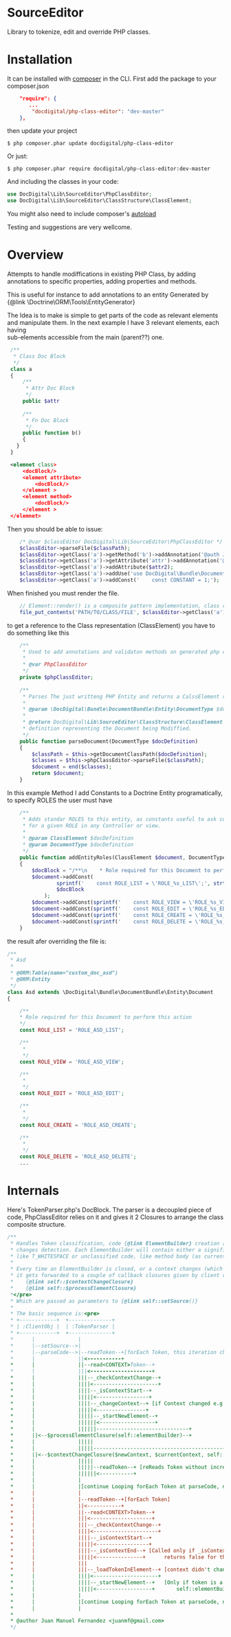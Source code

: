 SourceEditor
============

Library to tokenize, edit and override PHP classes.

Installation
============
It can be installed with [composer](https://getcomposer.org/doc/00-intro.md)  in the CLI.
First add the package to your composer.json
```json
    "require": {
       ...
        "docdigital/php-class-editor": "dev-master"
    },
```

then update your project

```
$ php composer.phar update docdigital/php-class-editor
```

Or just: 
```
$ php composer.phar require docdigital/php-class-editor:dev-master
```

And including the classes in your code:

```php
use DocDigital\Lib\SourceEditor\PhpClassEditor;
use DocDigital\Lib\SourceEditor\ClassStructure\ClassElement;
```
You might also need to include composer's [autoload](https://getcomposer.org/doc/04-schema.md#psr-0)

Testing and suggestions are very wellcome.

Overview
========

Attempts to handle modiffications in existing PHP Class, by adding annotations
 to specific properties, adding properties and methods.
 
 This is useful for instance to add annotations to an entity Generated by 
 {@link \Doctrine\ORM\Tools\EntityGenerator}
 
 The Idea is to make is simple to get parts of the code as relevant elements and 
 manipulate them. In the next example I have 3 relevant elements, each having  
 sub-elements accessible from the main (parent??) one.
 
```php
 /**
  * Class Doc Block
  */
 class a
 {
     /**
      * Attr Doc Block
      */
     public $attr
     
     /**
      * Fn Doc Block
      */
     public function b()
     {
   }
 }
```
```XML
 <elemnet class>
     <docBlock/>
     <element attribute>
         <docBlock/>
     </element >
     <element method>
         <docBlock/>
     </element >
 </elemnet> 

```
 Then you should be able to issue: 
```php
    /* @var $classEditor DocDigital\Lib\SourceEditor\PhpClassEditor */
    $classEditor->parseFile($classPath);
    $classEditor->getClass('a')->getMethod('b')->addAnnotation('@auth Juan Manuel Fernandez <juanmf@gmail.com>');
    $classEditor->getClass('a')->getAttribute('attr')->addAnnotation('@Assert\Choice(...)');
    $classEditor->getClass('a')->addAttribute($attr2);
    $classEditor->getClass('a')->addUse('use DocDigital\Bundle\DocumentBundle\DocumentGenerator\Annotation as DdMapping;');
    $classEditor->getClass('a')->addConst('    const CONSTANT = 1;');
```

When finished you must render the file.
```php
    // Element::render() is a composite pattern implementation, class renders its children and so on. 
    file_put_contents('PATH/TO/CLASS/FILE', $classEditor->getClass('a')->render(false));
```

to get a reference to the Class representation (ClassElement) you have to do something like this

```php
    /**
     * Used to add annotations and validaton methods on generated php classes
     * 
     * @var PhpClassEditor 
     */
    private $phpClassEditor;
    
    /**
     * Parses The just writteng PHP Entity and returns a CalssElement representation.
     * 
     * @param \DocDigital\Bundle\DocumentBundle\Entity\DocumentType $docDefinition
     * 
     * @return DocDigital\Lib\SourceEditor\ClassStructure\ClassElement A class 
     * definition representing the Document being Modiffied.
     */
    public function parseDocument(DocumentType $docDefinition)
    {
        $classPath = $this->getDocumentClassPath($docDefinition);
        $classes = $this->phpClassEditor->parseFile($classPath);
        $document = end($classes);
        return $document;
    }
```

In this example Method I add Constants to a Doctrine Entity programatically, 
to specify ROLES the user must have

```php
    /**
     * Adds standar ROLES to this entity, as constants useful to ask consistently
     * for a given ROLE in any Controller or view.
     * 
     * @param ClassElement $docDefinition
     * @param DocumentType $docDefinition
     */
    public function addEntityRoles(ClassElement $document, DocumentType $docDefinition)
    {
        $docBlock = "/**\n    * Role required for this Document to perform this action\n    */";
        $document->addConst(
                sprintf('    const ROLE_LIST = \'ROLE_%s_LIST\';', strtoupper($docDefinition->getClassName())),
                $docBlock
            );
        $document->addConst(sprintf('    const ROLE_VIEW = \'ROLE_%s_VIEW\';', strtoupper($docDefinition->getClassName())));
        $document->addConst(sprintf('    const ROLE_EDIT = \'ROLE_%s_EDIT\';', strtoupper($docDefinition->getClassName())));
        $document->addConst(sprintf('    const ROLE_CREATE = \'ROLE_%s_CREATE\';', strtoupper($docDefinition->getClassName())));
        $document->addConst(sprintf('    const ROLE_DELETE = \'ROLE_%s_DELETE\';', strtoupper($docDefinition->getClassName())));
    }
```

the result afer overriding the file is:

```php
/**
 * Asd
 *
 * @ORM\Table(name="custom_doc_asd")
 * @ORM\Entity
 */
class Asd extends \DocDigital\Bundle\DocumentBundle\Entity\Document
{

    /**
    * Role required for this Document to perform this action
    */
    const ROLE_LIST = 'ROLE_ASD_LIST';

    /**
     *
     */
    const ROLE_VIEW = 'ROLE_ASD_VIEW';

    /**
     *
     */
    const ROLE_EDIT = 'ROLE_ASD_EDIT';

    /**
     *
     */
    const ROLE_CREATE = 'ROLE_ASD_CREATE';

    /**
     *
     */
    const ROLE_DELETE = 'ROLE_ASD_DELETE';
    ...
```

Internals
=========

Here's TokenParser.php's DocBlock. The parser is a decoupled piece of code, PhpClassEditor relies on it and gives it 2 Closures to arrange the class composite structure.

```php
/**
 * Handles Token classification, code {@link ElementBuilder} creation and code context/scope
 * changes detection. Each ElementBuilder will contain either a significant code part or gap code,
 * like T_WHITESPACE or unclassified code, like method body (as currently not inspecting inside method).
 * 
 * Every time an ElementBuilder is closed, or a context changes (which also closes an ElementBuilder)
 * it gets forwarded to a couple of callback closures given by client code:<pre>
 *    {@link self::$contextChangeClosure}
 *    {@link self::$processElementClosure}
 *</pre>
 * Which are passed as parameters to {@link self::setSource()}
 * 
 * The basic sequence is:<pre>
 * +------------+  +--------------+
 * | :ClientObj |  | :TokenParser |
 * +------------+  +--------------+
 *      |              |
 *      |--setSource-->|
 *      |--parseCode-->|--readToken--+[forEach Token, this iteration changes context as token is a contextStart]
 *      |              ||<-----------+
 *      |              ||--read<CONTEXT>Token--+
 *      |              |||<--------------------+
 *      |              |||--_checkContextChange--+
 *      |              ||||<---------------------+
 *      |              ||||--_isContextStart--+
 *      |              |||||<-----------------+
 *      |              ||||--_changeContext--+ [if Context changed e.g. class=>method]
 *      |              |||||<----------------+
 *      |              |||||--_startNewElement--+
 *      |              ||||||<------------------+
 *      |              ||||||------------------------------+
 *      ||<--$processElementClosure(self::elementBuilder)--+
 *      |              |||||
 *      |              |||||------------------------------------------------------------+
 *      ||<--$contextChangeClosure($newContext, $currentContext, self::elementBuilder)--+
 *      |              |||||
 *      |              |||||--readToken--+ [reReads Token without increasing {@link self::pointer}]
 *      |              ||||||<-----------+
 *      |              |
 *      |              |[continue Looping forEach Token at parseCode, now reads a token that doesn't change context]
 *      |              |
 *      |              |--readToken--+[forEach Token]
 *      |              ||<-----------+
 *      |              ||--read<CONTEXT>Token--+
 *      |              |||<--------------------+
 *      |              |||--_checkContextChange--+
 *      |              ||||<---------------------+
 *      |              ||||--_isContextStart--+
 *      |              |||||<-----------------+
 *      |              ||||--_isContextEnd--+ [Called only if _isContextStart returns false, also 
 *      |              |||||<---------------+      returns false for this token]
 *      |              |||
 *      |              |||--_loadTokenInElement--+ [context didn't change, add token to ElementBuilder]
 *      |              ||||<---------------------+
 *      |              ||||--_startNewElement--+   [Only if token is a delimiter Flag that closes current 
 *      |              |||||<------------------+       self::elementBuilder again calling $processElementClosure]
 *      |              |
 *      |              |[continue Looping forEach Token at parseCode, now reads a token that doesn't change context]
 *      |              |
 * 
 * @author Juan Manuel Fernandez <juanmf@gmail.com>
 */
 ```
